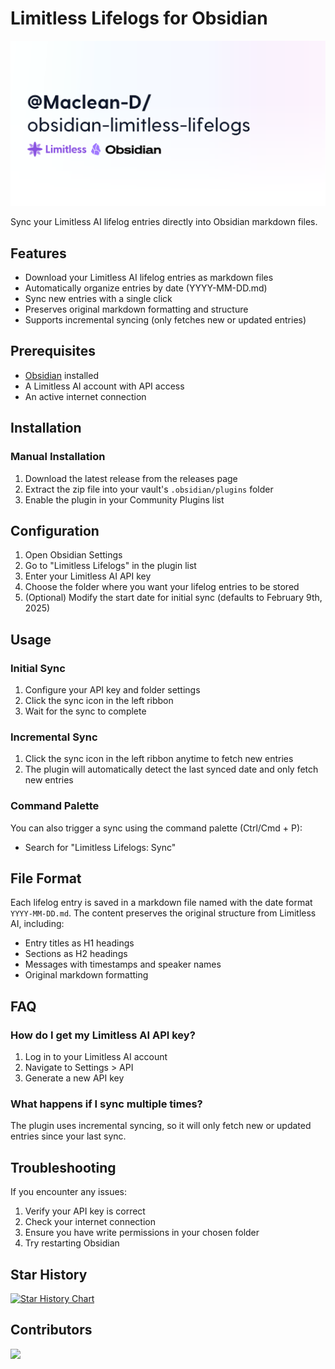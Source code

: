 # Limitless Lifelogs for Obsidian

![Limitless Lifelogs](https://github.com/Maclean-D/obsidian-limitless-lifelogs/raw/main/limitless-lifelogs.png)

Sync your Limitless AI lifelog entries directly into Obsidian markdown files.

## Features

- Download your Limitless AI lifelog entries as markdown files
- Automatically organize entries by date (YYYY-MM-DD.md)
- Sync new entries with a single click
- Preserves original markdown formatting and structure
- Supports incremental syncing (only fetches new or updated entries)

## Prerequisites

- [Obsidian](https://obsidian.md/) installed
- A Limitless AI account with API access
- An active internet connection

## Installation

### Manual Installation

1. Download the latest release from the releases page
2. Extract the zip file into your vault's `.obsidian/plugins` folder
3. Enable the plugin in your Community Plugins list

## Configuration

1. Open Obsidian Settings
2. Go to "Limitless Lifelogs" in the plugin list
3. Enter your Limitless AI API key
4. Choose the folder where you want your lifelog entries to be stored
5. (Optional) Modify the start date for initial sync (defaults to February 9th, 2025)

## Usage

### Initial Sync

1. Configure your API key and folder settings
2. Click the sync icon in the left ribbon
3. Wait for the sync to complete

### Incremental Sync

1. Click the sync icon in the left ribbon anytime to fetch new entries
2. The plugin will automatically detect the last synced date and only fetch new entries

### Command Palette

You can also trigger a sync using the command palette (Ctrl/Cmd + P):
- Search for "Limitless Lifelogs: Sync"

## File Format

Each lifelog entry is saved in a markdown file named with the date format `YYYY-MM-DD.md`. The content preserves the original structure from Limitless AI, including:

- Entry titles as H1 headings
- Sections as H2 headings
- Messages with timestamps and speaker names
- Original markdown formatting

## FAQ

### How do I get my Limitless AI API key?

1. Log in to your Limitless AI account
2. Navigate to Settings > API
3. Generate a new API key

### What happens if I sync multiple times?

The plugin uses incremental syncing, so it will only fetch new or updated entries since your last sync.

## Troubleshooting

If you encounter any issues:

1. Verify your API key is correct
2. Check your internet connection
3. Ensure you have write permissions in your chosen folder
4. Try restarting Obsidian

## Star History

[![Star History Chart](https://api.star-history.com/svg?repos=Maclean-D/obsidian-limitless-lifelogs&type=Date)](https://star-history.com/#Maclean-D/obsidian-limitless-lifelogs&Date)

## Contributors

<a href="https://github.com/Maclean-D/obsidian-limitless-lifelogs/graphs/contributors">
  <img src="https://contrib.rocks/image?repo=Maclean-D/obsidian-limitless-lifelogs" />
</a>